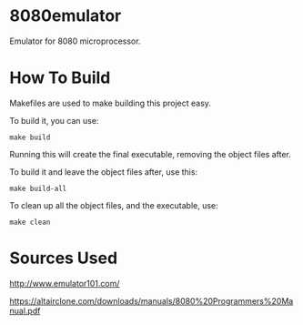 # 8080emulator
Emulator for 8080 microprocessor.

# How To Build
Makefiles are used to make building this project easy.

To build it, you can use:
```
make build
```
Running this will create the final executable, removing the object files after.

To build it and leave the object files after, use this:
```
make build-all
```

To clean up all the object files, and the executable, use:
```
make clean
```

# Sources Used
http://www.emulator101.com/

https://altairclone.com/downloads/manuals/8080%20Programmers%20Manual.pdf
